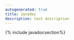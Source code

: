 ```yaml
---
autogenerated: true
title: Javadoc
description: test description
---
```


{% include javadocsection%}


